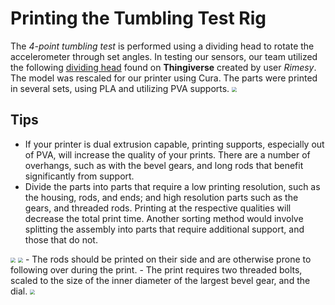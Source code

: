 # Printing the Tumbling Test Rig
The *4-point tumbling test* is performed using a dividing head to rotate the accelerometer through set angles. In testing our sensors, our team utilized the following [dividing head](https://www.thingiverse.com/thing:1377544) found on **Thingiverse** created by user *Rimesy*. The model was rescaled for our printer using Cura. The parts were printed in several sets, using PLA and utilizing PVA supports.
<img src="https://raw.githubusercontent.com/keeganmjgreen/3D-Printed-Sensors-Manual-Demo/main/img/Calibrating-Your-Force-Sensor/Force-Sensor-Calibration-Curve.png" style="zoom:50%;" />
## Tips
- If your printer is dual extrusion capable, printing supports, especially out of PVA, will increase the quality of your prints. There are a number of overhangs, such as with the bevel gears, and long rods that benefit significantly from support.
- Divide the parts into parts that require a low printing resolution, such as the housing, rods, and ends; and high resolution parts such as the gears, and threaded rods. Printing at the respective qualities will decrease the total print time. Another sorting method would involve splitting the assembly into parts that require additional support, and those that do not.
<img src="https://raw.githubusercontent.com/keeganmjgreen/3D-Printed-Sensors-Manual-Demo/main/img/Calibrating-Your-Force-Sensor/Force-Sensor-Calibration-Curve.png" style="zoom:50%;" />
<img src="https://raw.githubusercontent.com/keeganmjgreen/3D-Printed-Sensors-Manual-Demo/main/img/Calibrating-Your-Force-Sensor/Force-Sensor-Calibration-Curve.png" style="zoom:50%;" />
- The rods should be printed on their side and are otherwise prone to following over during the print.
- The print requires two threaded bolts, scaled to the size of the inner diameter of the largest bevel gear, and the dial.
<img src="https://raw.githubusercontent.com/keeganmjgreen/3D-Printed-Sensors-Manual-Demo/main/img/Calibrating-Your-Force-Sensor/Force-Sensor-Calibration-Curve.png" style="zoom:50%;" />